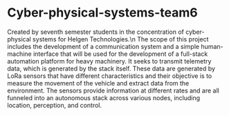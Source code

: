 # Cyber-physical-systems-team6
Created by seventh semester students in the concentration of cyber-physical systems for Helgen Technologies.\n
The scope of this project includes the development of a communication system and a simple human-machine interface that will be used for the development of a full-stack automation platform for heavy machinery. It seeks to transmit telemetry data, which is generated by the stack itself. These data are generated by LoRa sensors that have different characteristics and their objective is to measure the movement of the vehicle and extract data from the environment. The sensors provide information at different rates and are all funneled into an autonomous stack across various nodes, including location, perception, and control. 
